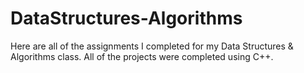 # DataStructures-Algorithms
Here are all of the assignments I completed for my Data Structures & Algorithms class. All of the projects were completed using C++.
